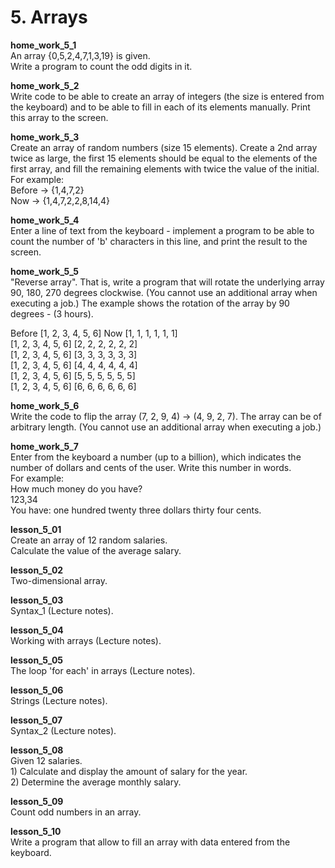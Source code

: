 <h1> 5. Arrays </h1>
		
<p>
<b> home_work_5_1 </b><br>
An array {0,5,2,4,7,1,3,19} is given.<br> 
Write a program to count the odd digits in it.
</p>

<p>
<b> home_work_5_2 </b><br>
Write code to be able to create an array of integers (the size is entered from the keyboard) and to be able to fill in each of its elements manually. Print this array to the screen.
</p>

<p>
<b> home_work_5_3 </b><br>
Create an array of random numbers (size 15 elements). Create a 2nd array twice as large, the first 15 elements should be equal to the elements of the first array, and fill the remaining elements with twice the value of the initial.<br>
For example:<br>
Before → {1,4,7,2}<br>
Now    → {1,4,7,2,2,8,14,4}
</p>

<p>
<b> home_work_5_4 </b><br>
Enter a line of text from the keyboard - implement a program to be able to count the number of 'b' characters in this line, and print the result to the screen.
</p>

<p>
<b> home_work_5_5 </b><br>
"Reverse array". That is, write a program that will rotate the underlying array 90, 180, 270 degrees clockwise. (You cannot use an additional array when executing a job.) The example shows the rotation of the array by 90 degrees - (3 hours).<br>

Before	[1, 2, 3, 4, 5, 6]		Now	[1, 1, 1, 1, 1, 1]<br>
		[1, 2, 3, 4, 5, 6]			[2, 2, 2, 2, 2, 2]<br>
		[1, 2, 3, 4, 5, 6]			[3, 3, 3, 3, 3, 3]<br>
		[1, 2, 3, 4, 5, 6]			[4, 4, 4, 4, 4, 4]<br>
		[1, 2, 3, 4, 5, 6]			[5, 5, 5, 5, 5, 5]<br>
		[1, 2, 3, 4, 5, 6]			[6, 6, 6, 6, 6, 6]<br>
</p>

<p>
<b> home_work_5_6 </b><br>
Write the code to flip the array (7, 2, 9, 4) -> (4, 9, 2, 7). The array can be of arbitrary length. (You cannot use an additional array when executing a job.)
</p>

<p>
<b> home_work_5_7 </b><br>
Enter from the keyboard a number (up to a billion), which indicates the number of dollars and cents of the user. Write this number in words.<br>
For example:<br>
How much money do you have?<br>
123,34<br>
You have: one hundred twenty three dollars thirty four cents.
</p>

<p>
<b> lesson_5_01 </b><br>
Create an array of 12 random salaries.<br>
Calculate the value of the average salary.
</p>

<p>
<b> lesson_5_02 </b><br>
Two-dimensional array.
</p>

<p>
<b> lesson_5_03 </b><br>
Syntax_1 (Lecture notes).
</p>

<p>
<b> lesson_5_04 </b><br>
Working with arrays (Lecture notes).
</p>

<p>
<b> lesson_5_05 </b><br>
The loop 'for each' in arrays (Lecture notes).
</p>

<p>
<b> lesson_5_06 </b><br>
Strings (Lecture notes).
</p>

<p>
<b> lesson_5_07 </b><br>
Syntax_2 (Lecture notes).
</p>

<p>
<b> lesson_5_08 </b><br>
Given 12 salaries.<br>
1) Calculate and display the amount of salary for the year.<br>
2) Determine the average monthly salary.
</p>

<p>
<b> lesson_5_09 </b><br>
Count odd numbers in an array.
</p>

<p>
<b> lesson_5_10 </b><br>
Write a program that allow to fill an array with data entered from the keyboard.
</p>